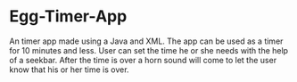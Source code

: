 # Egg-Timer-App

An timer app made using a Java and XML. The app can be used as a timer for 10 minutes and less. User can set the time he or she needs with the help of a seekbar. After the time is over a horn sound will come to let the user know that his or her time is over.
